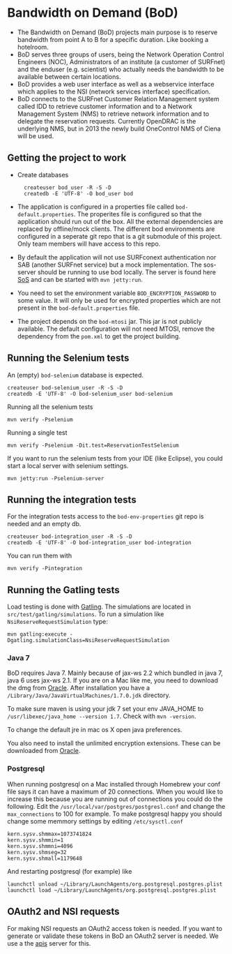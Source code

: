 # Bandwidth on Demand (BoD) #

* The Bandwidth on Demand (BoD) projects main purpose is to reserve
  bandwidth from point A to B for a specific duration. Like booking a
  hotelroom.
* BoD serves three groups of users, being the Network Operation
  Control Engineers (NOC), Administrators of an institute (a customer
  of SURFnet) and the enduser (e.g. scientist) who actually needs the
  bandwidth to be available between certain locations.
* BoD provides a web user interface as well as a webservice interface
  which applies to the NSI (network services interface) specification.
* BoD connects to the SURFnet Customer Relation Management system
  called IDD to retrieve customer information and to a Network
  Management System (NMS) to retrieve network information and to
  delegate the reservation requests. Currently OpenDRAC is the
  underlying NMS, but in 2013 the newly build OneControl NMS of Ciena
  will be used.

## Getting the project to work ##

* Create databases

        createuser bod_user -R -S -D
        createdb -E 'UTF-8' -O bod_user bod

* The application is configured in a properties file called
  `bod-default.properties`. The properites file is configured so that
  the application should run out of the box. All the external
  dependencies are replaced by offline/mock clients. The different bod
  environments are configured in a seperate git repo that is a git
  submodule of this project. Only team members will have access to
  this repo.
* By default the application will not use SURFconext authentication
  nor SAB (another SURFnet service) but a mock implementation. The
  sos-server should be running to use bod locally. The server is found
  here [SoS][sos] and can be started with `mvn jetty:run`.
* You need to set the environment variable `BOD_ENCRYPTION_PASSWORD`
  to some value. It will only be used for encrypted properties which
  are not present in the `bod-default.properties` file.
* The project depends on the `bod-mtosi` jar. This jar is not publicly
  available. The default configuration will not need MTOSI, remove the
  dependency from the `pom.xml` to get the project building.

## Running the Selenium tests ##

An (empty) `bod-selenium` database is expected.

    createuser bod-selenium_user -R -S -D
    createdb -E 'UTF-8' -O bod-selenium_user bod-selenium

Running all the selenium tests

    mvn verify -Pselenium

Running a single test

    mvn verify -Pselenium -Dit.test=ReservationTestSelenium

If you want to run the selenium tests from your IDE (like Eclipse),
you could start a local server with selenium settings.

    mvn jetty:run -Pselenium-server

## Running the integration tests ##

For the integration tests access to the `bod-env-properties` git repo
is needed and an empty db.

    createuser bod-integration_user -R -S -D
    createdb -E 'UTF-8' -O bod-integration_user bod-integration

You can run them with

    mvn verify -Pintegration

## Running the Gatling tests ##

Load testing is done with [Gatling][gatling]. The simulations are
located in `src/test/gatling/simulations`.  To run a simulation like
`NsiReserveRequestSimulation` type:

    mvn gatling:execute -Dgatling.simulationClass=NsiReserveRequestSimulation

### Java 7 ###

BoD requires Java 7. Mainly because of jax-ws 2.2 which bundled in
java 7, java 6 uses jax-ws 2.1. If you are on a Mac like me, you need
to download the dmg from
[Oracle](http://www.oracle.com/technetwork/java/javase/downloads/index.html). After
installation you have a `/Library/Java/JavaVirtualMachines/1.7.0.jdk`
directory.

To make sure maven is using your jdk 7 set your env JAVA_HOME to
``/usr/libexec/java_home --version 1.7``. Check with `mvn -version`.

To change the default jre in mac os X open java preferences.

You also need to install the unlimited encryption extensions. These
can be downloaded from
[Oracle](http://www.oracle.com/technetwork/java/javase/downloads/jce-7-download-432124.html).

### Postgresql

When running postgresql on a Mac installed through Homebrew your conf
file says it can have a maximum of 20 connections. When you would like
to increase this because you are running out of connections you could
do the following. Edit the `/usr/local/var/postgres/postgresl.conf`
and change the `max_connections` to 100 for example.  To make
postgresql happy you should change some memmory settings by editing
`/etc/sysctl.conf`

    kern.sysv.shmmax=1073741824
    kern.sysv.shmmin=1
    kern.sysv.shmmni=4096
    kern.sysv.shmseg=32
    kern.sysv.shmall=1179648

And restarting postgresql (for example) like

    launchctl unload ~/Library/LaunchAgents/org.postgresql.postgres.plist
    launchctl load ~/Library/LaunchAgents/org.postgresql.postgres.plist

## OAuth2 and NSI requests ##

For making NSI requests an OAuth2 access token is needed. If you want
to generate or validate these tokens in BoD an OAuth2 server is
needed. We use a the [apis][apis] server for this.

[jasypt]: http://www.jasypt.org/
[opendrac]: https://www.opendrac.org/
[opendrac-app]: http://drac.surfnet.nl:8443/
[sos]: https://github.com/BandwidthOnDemand/sos-server
[gatling]: http://gatling-tool.org
[apis]: https://github.com/OpenConextApps/apis
